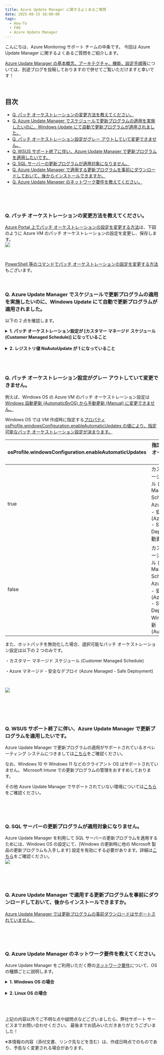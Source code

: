 ```yaml
---
title: Azure Update Manager に関するよくあるご質問
date: 2025-08-15 16:00:00
tags:
  - How-To
  - FAQ
  - Azure Update Manager
---
```


こんにちは、Azure Monitoring サポート チームの中条です。
今回は Azure Update Manager に関するよくあるご質問をご紹介します。

[Azure Update Manager の基本概念、アーキテクチャ、機能、設定手順等](https://jpazmon-integ.github.io/blog/UpdateManager/AboutUpdateManager/)については、別途ブログを投稿しておりますので併せてご覧いただけますと幸いです！

<br>


<!-- more -->
## 目次

- [Q. パッチ オーケストレーションの変更方法を教えてください。](#Q.-パッチ-オーケストレーションの変更方法を教えてください。)
- [Q. Azure Update Manager でスケジュールで更新プログラムの適用を実施したいのに、Windows Update にて自動で更新プログラムが適用されました。](#Q.-Azure-Update-Manager-でスケジュールで更新プログラムの適用を実施したいのに、Windows-Update-にて自動で更新プログラムが適用されました。)
- [Q. パッチ オーケストレーション設定がグレー アウトしていて変更できません。](#Q.-パッチ-オーケストレーション設定がグレー-アウトしていて変更できません。)
- [Q. WSUS サポート終了に伴い、Azure Update Manager で更新プログラムを適用したいです。](#Q.-WSUS-サポート終了に伴い、Azure-Update-Manager-で更新プログラムを適用したいです。)
- [Q. SQL サーバーの更新プログラムが適用対象になりません。](#Q.-SQL-サーバーの更新プログラムが適用対象になりません。)
- [Q. Azure Update Manager で適用する更新プログラムを事前にダウンロードしておいて、後からインストールできますか。](#Q.-Azure-Update-Manager-で適用する更新プログラムを事前にダウンロードしておいて、後からインストールできますか。)
- [Q. Azure Update Manager のネットワーク要件を教えてください。](#Q.-Azure-Update-Manager-のネットワーク要件を教えてください。)

<br>
<br>
<br>



### Q. パッチ オーケストレーションの変更方法を教えてください。
[Azure Portal 上でパッチ オーケストレーションの設定を変更する方法](https://learn.microsoft.com/ja-jp/azure/update-manager/manage-update-settings?tabs=manage-single-overview%2Cmanage-scale-overview)は、下図のように Azure VM のパッチ オーケストレーションの設定を変更し、保存します。
<br>
![](Update_Manager_FAQ/Update_Manager_FAQ1.png)

<br>

[PowerShell 等のコマンドでパッチ オーケストレーションの設定を変更する方法](https://learn.microsoft.com/ja-jp/azure/update-manager/prerequsite-for-schedule-patching?tabs=new-prereq-powershell%2Cauto-portal#enable-scheduled-patching-on-azure-vms)もございます。
<br>
<br>
<br>

### Q. Azure Update Manager でスケジュールで更新プログラムの適用を実施したいのに、Windows Update にて自動で更新プログラムが適用されました。

以下の 2 点を確認します。
<details><summary><b>1. パッチ オーケストレーション設定が [カスタマー マネージド スケジュール (Customer Managed Schedule)] になっていること</b></summary>
パッチ オーケストレーション設定が [Windows 自動更新 (AutomaticByOS)] が設定されている場合、OS の設定に準拠して更新プログラムの適用が実施されます。

なお、パッチ オーケストレーションの設定を [Windows 自動更新 (AutomaticByOS)] から [カスタマー マネージド スケジュール (Customer Managed Schedule)] へ変更いただいた後、更新プログラムの適用もしくは評価が実行されるまでは、後述のレジストリ値 NoAutoUpdate の 0 から 1 への変更が即時反映されません。

Azure Update Manger による更新プログラムの適用もしくは評価が実行されたタイミングで、対象マシンに Microsoft.CPlat.Core.WindowsPatchExtension 拡張機能がインストールされ、この拡張機能により、レジストリ値 NoAutoUpdate が 0 から 1 に変更されます。


</details>

<br>

<details><summary><b>2. レジストリ値 NoAutoUpdate が 1 になっていること</b></summary>
以下のレジストリ キー内のレジストリ値 NoAutoUpdate が 0 の場合、OS の設定に準拠して更新プログラムの適用が実施されます。
HKEY_LOCAL_MACHINE\SOFTWARE\Policies\Microsoft\Windows\WindowsUpdate\AU

レジストリ キーの詳細は[こちら](https://learn.microsoft.com/ja-jp/windows/deployment/update/waas-wu-settings#configuring-automatic-updates-by-editing-the-registry)をご参照ください。

レジストリ値 NoAutoUpdate を即時 0 から 1 に変更する方法としては、1 回限りの更新プログラム適用を実施します。

なお、Windows OS 側で設定いただく[自動更新のグループ ポリシー設定](https://learn.microsoft.com/ja-jp/windows-server/administration/windows-server-update-services/deploy/4-configure-group-policy-settings-for-automatic-updates##configure-automatic-updates)の有効化により、レジストリ値 NoAutoUpdate が 0 から 1 に書き換わる場合があります。

</details>

<br>
<br>
<br>

 

### Q. パッチ オーケストレーション設定がグレー アウトしていて変更できません。
例えば、Windows OS の Azure VM のパッチ オーケストレーション設定は [Windows 自動更新 (AutomaticByOS) から手動更新 (Manual) に変更できません。](https://learn.microsoft.com/ja-jp/azure/update-manager/troubleshoot?tabs=azure-machines#unable-to-change-the-patch-orchestration-option-to-manual-updates-from-automatic-updates)

Windows OS では VM 作成時に指定する[プロパティ osProfile.windowsConfiguration.enableAutomaticUpdates の値により、指定可能なパッチ オーケストレーション設定が決まります。](https://learn.microsoft.com/ja-jp/azure/virtual-machines/automatic-vm-guest-patching#patch-orchestration-modes)

 

|     osProfile.windowsConfiguration.enableAutomaticUpdates        |                            指定可能なパッチ オーケストレーション設定                                                         |
| ---------- | ----------------------------------------------------------------------------------- |
| true | カスタマー マネージド スケジュール (Customer Managed Schedule)、Azure マネージド - 安全なデプロイ (Azure Managed - Safe Deployment)、手動更新 (Manual)  |
| false | カスタマー マネージド スケジュール (Customer Managed Schedule)、Azure マネージド - 安全なデプロイ (Azure Managed - Safe Deployment)、Windows 自動更新 (AutomaticByOS) |


また、ホットパッチを無効化した場合、選択可能なパッチ オーケストレーション設定は以下の 2 つのみです。

・カスタマー マネージド スケジュール (Customer Managed Schedule)

・Azure マネージド - 安全なデプロイ (Azure Managed - Safe Deployment)

<br>

![](Update_Manager_FAQ/Update_Manager_FAQ2.png)

<br>
<br>
<br>
<br>

### Q. WSUS サポート終了に伴い、Azure Update Manager で更新プログラムを適用したいです。
Azure Update Manager で更新プログラムの適用がサポートされているオペレーティング システムにつきましては[こちら](https://learn.microsoft.com/ja-jp/azure/update-manager/support-matrix-updates?tabs=ci-win&pivots=azure-vm)をご確認ください。

なお、Windows 10 や Windows 11 などのクライアント OS はサポートされていません。
Microsoft Intune での更新プログラムの管理をおすすめしております。

その他 Azure Update Manager でサポートされていない環境については[こちら](https://learn.microsoft.com/ja-jp/azure/update-manager/unsupported-workloads)をご確認ください。

<br>
<br>
<br>

### Q. SQL サーバーの更新プログラムが適用対象になりません。
Azure Update Manager を利用して SQL サーバーの更新プログラムを適用するためには、Windows OS の設定にて、[Windows の更新時に他の Microsoft 製品の更新プログラムも入手します] 設定を有効にする必要があります。詳細は[こちら](https://learn.microsoft.com/ja-jp/azure/update-manager/configure-wu-agent#enable-updates-for-other-microsoft-products)をご確認ください。
<br>
![](Update_Manager_FAQ/Update_Manager_FAQ3.png)
<br>

<br>
<br>
<br>

### Q. Azure Update Manager で適用する更新プログラムを事前にダウンロードしておいて、後からインストールできますか。
[Azure Update Manager では更新プログラムの事前ダウンロードはサポートされていません。](https://learn.microsoft.com/ja-jp/azure/update-manager/configure-wu-agent#pre-download-updates)


<br>
<br>
<br>

### Q. Azure Update Manager のネットワーク要件を教えてください。

Azure Update Manager をご利用いただく際の[ネットワーク要件](https://learn.microsoft.com/ja-jp/azure/update-manager/prerequisites#network-planning)について、OS の種類ごとに説明します。


<details><summary><b>1. Windows OS の場合</b></summary>
Windows OS のマシンの場合は、Windows Update エージェントで必要とされるすべてのエンドポイントへのトラフィックを許可する必要があります。

Windows Update エージェントで必要なエンドポイントの一覧は[こちら](
https://learn.microsoft.com/ja-jp/troubleshoot/windows-client/installing-updates-features-roles/windows-update-issues-troubleshooting?toc=%2Fwindows%2Fdeployment%2Ftoc.json&bc=%2Fwindows%2Fdeployment%2Fbreadcrumb%2Ftoc.json#issues-related-to-httpproxy)で確認できます。 


</details>

<br>

<details><summary><b>2. Linux OS の場合</b></summary>
Linux OS のマシンの場合は、Linux パッケージの配布先のエンドポイントへの通信を許可する必要があります。

例えば、Red Hat Linux マシンの場合の Linux パッケージの配布先のエンドポイントは[こちら](https://learn.microsoft.com/ja-jp/azure/virtual-machines/workloads/redhat/redhat-rhui#the-ips-for-the-rhui-content-delivery-servers)で確認できます。

他の Linux ディストリビューションについては、各プロバイダーのドキュメントをご覧ください。

</details>

<br>
<br>
<br>


上記の内容以外でご不明な点や疑問点などございましたら、弊社サポート サービスまでお問い合わせください。
最後までお読みいただきありがとうございました！

※本情報の内容（添付文書、リンク先などを含む）は、作成日時点でのものであり、予告なく変更される場合があります。





